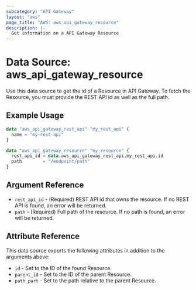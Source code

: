 ```yaml
---
subcategory: "API Gateway"
layout: "aws"
page_title: "AWS: aws_api_gateway_resource"
description: |-
  Get information on a API Gateway Resource
---
```


# Data Source: aws_api_gateway_resource

Use this data source to get the id of a Resource in API Gateway.
To fetch the Resource, you must provide the REST API id as well as the full path.

## Example Usage

```terraform
data "aws_api_gateway_rest_api" "my_rest_api" {
  name = "my-rest-api"
}

data "aws_api_gateway_resource" "my_resource" {
  rest_api_id = data.aws_api_gateway_rest_api.my_rest_api.id
  path        = "/endpoint/path"
}
```

## Argument Reference

* `rest_api_id` - (Required) REST API id that owns the resource. If no REST API is found, an error will be returned.
* `path` - (Required) Full path of the resource.  If no path is found, an error will be returned.

## Attribute Reference

This data source exports the following attributes in addition to the arguments above:

* `id` - Set to the ID of the found Resource.
* `parent_id` - Set to the ID of the parent Resource.
* `path_part` - Set to the path relative to the parent Resource.
